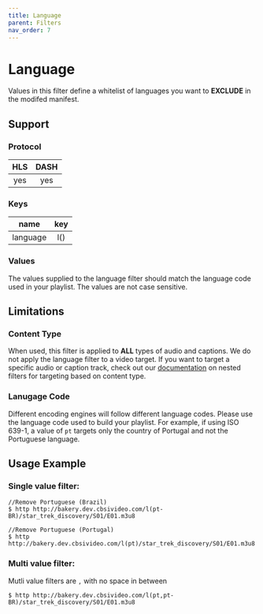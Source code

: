 ```yaml
---
title: Language
parent: Filters
nav_order: 7
---
```


# Language
Values in this filter define a whitelist of languages you want to **EXCLUDE** in the modifed manifest.

## Support

### Protocol

HLS | DASH |
:--:|:----:|
yes | yes  |

### Keys

| name          | key |
|:-------------:|:---:|
| language      | l() |

### Values
The values supplied to the language filter should match the language code used in your playlist. The values are not case sensitive.

## Limitations
### Content Type
When used, this filter is applied to **ALL** types of audio and captions. We do not apply the language filter to a video target. If you want to target a specific audio or caption track, check out our <a href="nested-filters.html">documentation</a> on nested filters for targeting based on content type. 

### Lanugage Code
Different encoding engines will follow different language codes. Please use the language code used to build your playlist. For example, if using ISO 639-1, a value of `pt` targets only the country of Portugal and not the Portuguese language.

## Usage Example 
### Single value filter:

    //Remove Portuguese (Brazil)
    $ http http://bakery.dev.cbsivideo.com/l(pt-BR)/star_trek_discovery/S01/E01.m3u8

    //Remove Portuguese (Portugal)
    $ http http://bakery.dev.cbsivideo.com/l(pt)/star_trek_discovery/S01/E01.m3u8


### Multi value filter:
Mutli value filters are `,` with no space in between

    $ http http://bakery.dev.cbsivideo.com/l(pt,pt-BR)/star_trek_discovery/S01/E01.m3u8

